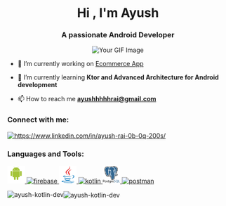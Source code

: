 <h1 align="center">Hi , I'm Ayush</h1>
<h3 align="center">A passionate Android Developer</h3>
<p align="center">
  <img src="https://github.com/Ayush-Kotlin-Dev/profilereadme/blob/main/android.gif" alt="Your GIF Image" width="300" height="300">
</p>

- 🔭 I’m currently working on [Ecommerce App ](https://github.com/Ayush-Kotlin-Dev/DiasConnect-Buyer-Frontend)

- 🌱 I’m currently learning **Ktor and Advanced Architecture for Android development**

- 📫 How to reach me **ayushhhhhrai@gmail.com**
<h3 align="left">Connect with me:</h3>
<p align="left">
<a href="https://linkedin.com/in/https://www.linkedin.com/in/ayush-rai-0b-0q-200s/" target="blank"><img align="center" src="https://raw.githubusercontent.com/rahuldkjain/github-profile-readme-generator/master/src/images/icons/Social/linked-in-alt.svg" alt="https://www.linkedin.com/in/ayush-rai-0b-0q-200s/" height="30" width="40" /></a>
</p>

<h3 align="left">Languages and Tools:</h3>
<p align="left"> <a href="https://developer.android.com" target="_blank" rel="noreferrer"> <img src="https://raw.githubusercontent.com/devicons/devicon/master/icons/android/android-original-wordmark.svg" alt="android" width="40" height="40"/> </a> <a href="https://firebase.google.com/" target="_blank" rel="noreferrer"> <img src="https://www.vectorlogo.zone/logos/firebase/firebase-icon.svg" alt="firebase" width="40" height="40"/> </a> <a href="https://www.java.com" target="_blank" rel="noreferrer"> <img src="https://raw.githubusercontent.com/devicons/devicon/master/icons/java/java-original.svg" alt="java" width="40" height="40"/> </a> <a href="https://kotlinlang.org" target="_blank" rel="noreferrer"> <img src="https://www.vectorlogo.zone/logos/kotlinlang/kotlinlang-icon.svg" alt="kotlin" width="40" height="40"/> </a> <a href="https://www.postgresql.org" target="_blank" rel="noreferrer"> <img src="https://raw.githubusercontent.com/devicons/devicon/master/icons/postgresql/postgresql-original-wordmark.svg" alt="postgresql" width="40" height="40"/> </a> <a href="https://postman.com" target="_blank" rel="noreferrer"> <img src="https://www.vectorlogo.zone/logos/getpostman/getpostman-icon.svg" alt="postman" width="40" height="40"/> </a> </p>

<p><img align="left" src="https://github-readme-stats.vercel.app/api/top-langs?username=ayush-kotlin-dev&show_icons=true&locale=en&layout=compact" alt="ayush-kotlin-dev" /></p>

<p><img align="center" src="https://github-readme-streak-stats.herokuapp.com/?user=ayush-kotlin-dev&" alt="ayush-kotlin-dev" /></p>
